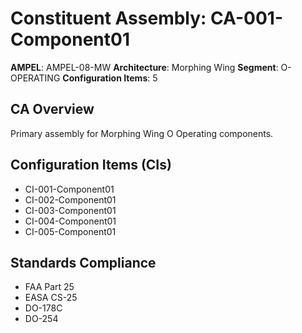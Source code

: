# Constituent Assembly: CA-001-Component01

**AMPEL**: AMPEL-08-MW
**Architecture**: Morphing Wing
**Segment**: O-OPERATING
**Configuration Items**: 5

## CA Overview
Primary assembly for Morphing Wing O Operating components.

## Configuration Items (CIs)
- CI-001-Component01
- CI-002-Component01
- CI-003-Component01
- CI-004-Component01
- CI-005-Component01

## Standards Compliance
- FAA Part 25
- EASA CS-25
- DO-178C
- DO-254
